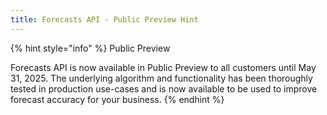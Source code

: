 ```yaml
---
title: Forecasts API - Public Preview Hint
---
```


{% hint style="info" %}
Public Preview

Forecasts API is now available in Public Preview to all customers until May 31, 2025. The underlying algorithm and functionality has been thoroughly tested in production use-cases and is now available to be used to improve forecast accuracy for your business.
{% endhint %}
